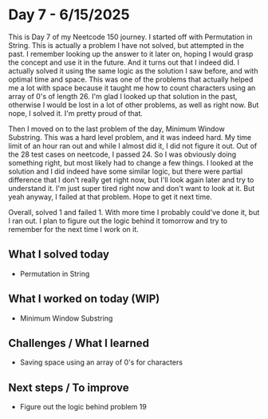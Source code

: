 # Day 7 - 6/15/2025

This is Day 7 of my Neetcode 150 journey. I started off with Permutation in String. This is
actually a problem I have not solved, but attempted in the past. I remember looking up the
answer to it later on, hoping I would grasp the concept and use it in the future. And it turns
out that I indeed did. I actually solved it using the same logic as the solution I saw before,
and with optimal time and space. This was one of the problems that actually helped me a lot
with space because it taught me how to count characters using an array of 0's of length 26.
I'm glad I looked up that solution in the past, otherwise I would be lost in a lot of other 
problems, as well as right now. But nope, I solved it. I'm pretty proud of that.

Then I moved on to the last problem of the day, Minimum Window Substring. This was a hard level
problem, and it was indeed hard. My time limit of an hour ran out and while I almost did it, I
did not figure it out. Out of the 28 test cases on neetcode, I passed 24. So I was obviously
doing something right, but most likely had to change a few things. I looked at the solution and
I did indeed have some similar logic, but there were partial difference that I don't really 
get right now, but I'll look again later and try to understand it. I'm just super tired right
now and don't want to look at it. But yeah anyway, I failed at that problem. Hope to get it next
time.

Overall, solved 1 and failed 1. With more time I probably could've done it, but I ran out.
I plan to figure out the logic behind it tomorrow and try to remember for the next time I work
on it.

## What I solved today
- Permutation in String

## What I worked on today (WIP)
- Minimum Window Substring

## Challenges / What I learned
- Saving space using an array of 0's for characters

## Next steps / To improve
- Figure out the logic behind problem 19


